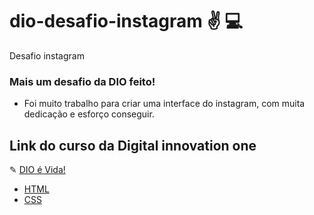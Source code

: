 # dio-desafio-instagram ✌  💻
Desafio instagram

### Mais um desafio da DIO feito!
 - Foi muito trabalho para criar uma interface do instagram, com muita dedicação e esforço conseguir.

## Link do curso da Digital innovation one 
 ✎ [DIO é Vida!](https://web.dio.me/) 
 
 - [HTML](https://www.w3schools.com/html/)
 - [CSS](https://developer.mozilla.org/pt-BR/docs/Web/CSS)


  
